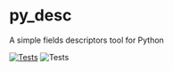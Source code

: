 # py_desc
A simple fields descriptors tool for Python 

[![Tests](https://github.com/syth0le/py_desc/actions/workflows/run_tests.yml/badge.svg)](https://github.com/syth0le/py_desc/actions/workflows/run_tests.yml)
![Tests](https://github.com/syth0le/py_desc/actions/workflows/run_tests.yml/badge.svg)